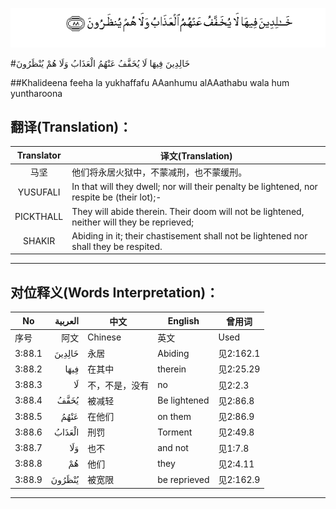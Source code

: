 ![003:088](images/003_088.gif)

#خَالِدِينَ فِيهَا لَا يُخَفَّفُ عَنْهُمُ الْعَذَابُ وَلَا هُمْ يُنْظَرُونَ 

##Khalideena feeha la yukhaffafu AAanhumu alAAathabu wala hum yuntharoona 

## 翻译(Translation)：

| Translator | 译文(Translation)                                            |
| :--------: | ------------------------------------------------------------ |
|    马坚    | 他们将永居火狱中，不蒙减刑，也不蒙缓刑。                     |
|  YUSUFALI  | In that will they dwell; nor will their penalty be lightened, nor respite be (their lot);- |
| PICKTHALL  | They will abide therein. Their doom will not be lightened, neither will they be reprieved; |
|   SHAKIR   | Abiding in it; their chastisement shall not be lightened nor shall they be respited. |

---

## 对位释义(Words Interpretation)：

| No   | العربية | 中文    | English | 曾用词 |
| ---- | ------: | ------- | ------- | ------ |
| 序号 |    阿文 | Chinese | 英文    | Used   |
| 3:88.1 | خَالِدِينَ | 永居           | Abiding      | 见2:162.1 |
| 3:88.2 | فِيهَا   | 在其中         | therein      | 见2:25.29 |
| 3:88.3 | لَا     | 不，不是，没有 | no           | 见2:2.3   |
| 3:88.4 | يُخَفَّفُ   | 被减轻         | Be lightened | 见2:86.8  |
| 3:88.5 | عَنْهُمُ   | 在他们         | on them      | 见2:86.9  |
| 3:88.6 | الْعَذَابُ | 刑罚           | Torment      | 见2:49.8  |
| 3:88.7 | وَلَا    | 也不           | and not      | 见1:7.8   |
| 3:88.8 | هُمْ     | 他们           | they         | 见2:4.11  |
| 3:88.9 | يُنْظَرُونَ | 被宽限         | be reprieved | 见2:162.9 |

---
